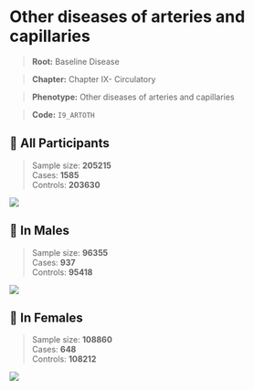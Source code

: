 # Other diseases of arteries and capillaries

> **Root:** Baseline Disease  

> **Chapter:** Chapter IX- Circulatory  

> **Phenotype:** Other diseases of arteries and capillaries  

> **Code:** `I9_ARTOTH`

## 🧪 All Participants  
> Sample size: **205215**  
> Cases: **1585**  
> Controls: **203630**
<img src="/Disease/Figures/ALL/Incidence/I9_ARTOTH.png"/>
<CsvTable src="/Disease/Data/ALL/Incidence/COX_I9_ARTOTH.csv" label="🔍 View full results" />

## 👨 In Males  
> Sample size: **96355**  
> Cases: **937**  
> Controls: **95418**
<img src="/Disease/Figures/Male/Incidence/I9_ARTOTH.png"/>
<CsvTable src="/Disease/Data/Male/Incidence/COX_I9_ARTOTH.csv" label="🔍 View full results" />

## 👩 In Females  
> Sample size: **108860**  
> Cases: **648**  
> Controls: **108212**
<img src="/Disease/Figures/Female/Incidence/I9_ARTOTH.png"/>
<CsvTable src="/Disease/Data/Female/Incidence/COX_I9_ARTOTH.csv" label="🔍 View full results" />
